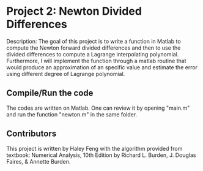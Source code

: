 # Project 2: Newton Divided Differences

Description: The goal of this project is to write a function in Matlab to compute the Newton forward divided differences and then to use the divided differences to compute a Lagrange interpolating polynomial. Furthermore, I will implement the function through a matlab routine that would produce an approximation of an specific value and estimate the error using different degree of Lagrange polynomial.

## Compile/Run the code

The codes are written on Matlab. One can review it by opening "main.m" and run the function "newton.m" in the same folder. 

## Contributors
This project is written by Haley Feng with the algorithm provided from textbook: Numerical Analysis, 10th Edition by Richard L. Burden, J. Douglas Faires, & Annette Burden.


